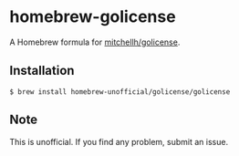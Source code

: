 # homebrew-golicense

A Homebrew formula for [mitchellh/golicense](https://github.com/mitchellh/golicense).

## Installation

```
$ brew install homebrew-unofficial/golicense/golicense
```

## Note

This is unofficial.
If you find any problem, submit an issue.
